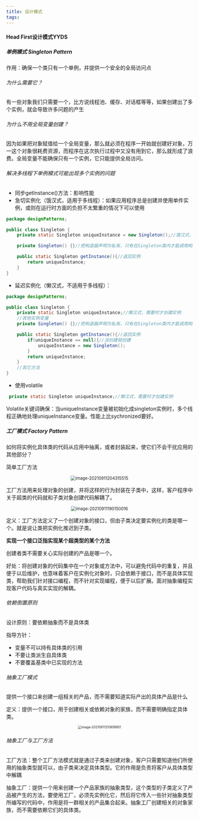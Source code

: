 ```yaml
---
title: 设计模式
tags:
---
```


#### Head First设计模式YYDS

##### 单例模式 Singleton Pattern

作用：确保一个类只有一个单例，并提供一个安全的全局访问点

###### 为什么需要它？

有一些对象我们只需要一个，比方说线程池、缓存、对话框等等，如果创建出了多个实例，就会导致许多问题的产生

###### 为什么不用全局变量创建？

因为如果把对象赋值给一个全局变量，那么就必须在程序一开始就创建好对象，万一这个对象很耗费资源，而程序在这次执行过程中又没有用到它，那么就形成了浪费。全局变量不能确保只有一个实例，它只能提供全局访问。

###### 解决多线程下单例模式可能出现多个实例的问题

- 同步getInstance()方法：影响性能
- 急切实例化（饿汉式，适用于多线程）：如果应用程序总是创建并使用单件实例，或则在运行时方面的负担不太繁重的情况下可以使用

```java
package designPatterns;

public class Singleton {
    private static Singleton uniqueInstance = new Singleton();//饿汉式，在初始化时就创建好对象，需要时直接拿来用

    private Singleton() {}//把构造器声明为私有，只有在Singleton类内才能调用构造器

    public static Singleton getInstance(){//返回实例
        return uniqueInstance;
    }
}
```

- 延迟实例化（懒汉式，不适用于多线程）：

```java
package designPatterns;

public class Singleton {
    private static Singleton uniqueInstance;//懒汉式，需要时才创建实例
    //其他实例变量
    private Singleton() {}//把构造器声明为私有，只有在Singleton类内才能调用构造器

    public static Singleton getInstance(){//返回实例
        if(uniqueInstance == null){//没创建就创建
            uniqueInstance = new Singleton();
        }
        return uniqueInstance;
    }
    //其它方法
}

```

- 使用volatile

```java
 private static Singleton uniqueInstance;//懒汉式，需要时才创建实例
```

Volatile关键词确保：当uniqueInstance变量被初始化成singleton实例时，多个线程正确地处理uniqueInstance变量。性能上比sychronized要好。

##### 工厂模式 Factory Pattern

如何将实例化具体类的代码从应用中抽离，或者封装起来，使它们不会干扰应用的其他部分？

简单工厂方法

<center><img src="https://cdn.jsdelivr.net/gh/nanxi1234/nanxi1234.github.io/image/2021/20210911204400.png" alt="image-20210911204315515" style="zoom:80%;" /></center>

工厂方法用来处理对象的创建，并将这样的行为封装在子类中，这样，客户程序中关于超类的代码就和子类对象创建代码解耦了。

<center><img src="https://cdn.jsdelivr.net/gh/nanxi1234/nanxi1234.github.io/image/2021/20210911190157.png" alt="image-20210911190150016" style="zoom:80%;" /></center>



定义：工厂方法定义了一个创建对象的接口，但由子类决定要实例化的类是哪一个。就是说让类把实例化推迟到子类。

**实现一个接口泛指实现某个超类型的某个方法**

创建者类不需要关心实际创建的产品是哪一个。

好处：将创建对象的代码集中在一个对象或方法中，可以避免代码中的重复，并且便于以后维护，也意味着客户在实例化对象时，只会依赖于接口，而不是具体实现类，帮助我们针对接口编程，而不针对实现编程，便于以后扩展。面对抽象编程实现客户代码与真实实现的解耦。

###### 依赖倒置原则

设计原则：要依赖抽象而不是具体类

指导方针：

- 变量不可以持有具体类的引用
- 不要让类派生自具体类
- 不要覆盖基类中已实现的方法

###### 抽象工厂模式

提供一个接口来创建一组相关的产品，而不需要知道实际产出的具体产品是什么

定义：提供一个接口，用于创建相关或依赖对象的家族，而不需要明确指定具体类。

<center><img src="https://cdn.jsdelivr.net/gh/nanxi1234/nanxi1234.github.io/image/2021/20210911210900.png" alt="image-20210911210859951" style="zoom:60%;" /></center>

###### 抽象工厂与工厂方法

工厂方法：整个工厂方法模式就是通过子类来创建对象，客户只需要知道他们所使用的抽象类型就可以，由子类来决定具体类型。它的作用是负责将客户从具体类型中解耦

抽象工厂：提供一个用来创建一个产品家族的抽象类型，这个类型的子类定义了产品被产生的方法，要使用工厂，必须先实例化它，然后将它传入一些针对抽象类型所编写的代码中，作用是将一群相关的产品集合起来。抽象工厂创建相关的对象家族，而不需要依赖它们的具体类。


